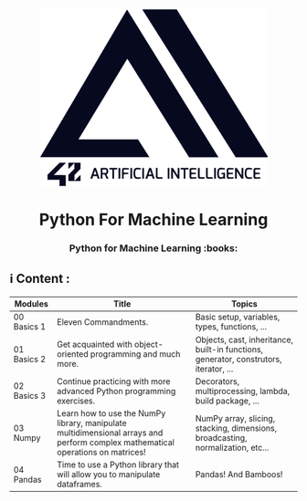 <p align="center">
  <img src="ressources/42ai_logo.png" width="400" alt="42 AI Logo" />
</p>

<h1 align="center">
  Python For Machine Learning
</h1>
<h3 align="center">
  Python for Machine Learning :books:
</h3>

## :information_source: Content :

| Modules | Title | Topics |
|--- | --- |--- |
| 00 Basics 1 | Eleven Commandments. | Basic setup, variables, types, functions, ... |
| 01 Basics 2 | Get acquainted with object-oriented programming and much more. | Objects, cast, inheritance, built-in functions, generator, construtors, iterator, ... |
| 02 Basics 3 | Continue practicing with more advanced Python programming exercises. | Decorators, multiprocessing, lambda, build package, ... |
| 03 Numpy | Learn how to use the NumPy library, manipulate multidimensional arrays and perform complex mathematical operations on matrices! | NumPy array, slicing, stacking, dimensions, broadcasting, normalization, etc... |
| 04 Pandas | Time to use a Python library that will allow you to manipulate dataframes. | Pandas! And Bamboos!|
